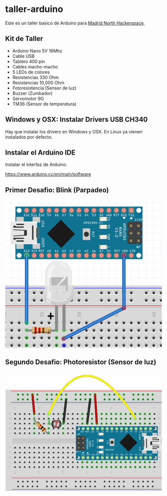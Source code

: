 # taller-arduino

Este es un taller basico de Arduino para [Madrid North Hackerspace](https://twitter.com/northhackers).

## Kit de Taller

- Arduino Nano 5V 16Mhz
- Cable USB
- Tablero 400 pin
- Cables macho-macho
- 5 LEDs de colores
- Resistencias 330 Ohm
- Resistencias 10,000 Ohm
- Fotoresistencia (Sensor de luz)
- Buzzer (Zumbador)
- Servomotor 9G
- TM36 (Sensor de temperatura)

## Windows y OSX: Instalar Drivers USB CH340

Hay que instalar los drivers en Windows y OSX. En Linux ya vienen instalados por defecto.

## Instalar el Arduino IDE

Instalar el interfaz de Arduino:

https://www.arduino.cc/en/main/software

## Primer Desafio: Blink (Parpadeo)

![img/1.blink.png](img/1.blink.png)

## Segundo Desafio: Photoresistor (Sensor de luz)

![img/2.photoresistor.png](img/2.photoresistor.png)




